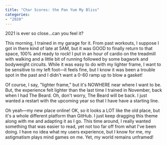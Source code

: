 ```yaml
---
title: "Char Scores: the Pan Yum My Bliss"
categories:
- "2020"
---
```


2021 is ever so close...can you feel it?

This morning, I trained in my garage for it. From past workouts, I suppose I got in there kind of late at 5AM, but it was GOOD to finally return to that space, 100% and ready to rock! I put in an hour of cardio on the treadmill with walking and a little bit of running followed by some bagwork and bodyweight circuits. While it was easy to do with my lighter frame, I want to be sensitive to my left foot—it feels fine, but I know it was been a trouble spot in the past and I didn't want a 0-60 ramp up to blow a gasket!

Of course, I say, "lighter frame," but it's NOWHERE near where I want to be. But, the experience felt lighter than the last time I trained in November, back when I had The Beard. Oh, don't worry, The Beard will be back. I just wanted a restart with the upcoming year so that I have have a starting line.

Oh yeah—my new place online! OK, so it looks a LOT like the old place, but it's a whole different platform than GitHub. I just keep dragging this theme along with me and adapting it as I go. This time around, I really wanted something that was easier to read, yet not too far off from what I've been doing. I have no idea what my users experience, but I know for me, my astigmatism plays mind games on me. Yet, my world remains unframed!